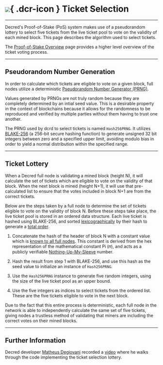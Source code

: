 # ![](../img/dcr-icons/QuestionTicket.svg){ .dcr-icon } Ticket Selection

---

Decred's Proof-of-Stake (PoS) system makes use of a pseudorandom lottery to
select five tickets from the live ticket pool to vote on the validity of each
mined block.
This page describes the algorithm used to select tickets.

The [Proof-of-Stake Overview](https://docs.decred.org/proof-of-stake/overview/)
page provides a higher level overview of the ticket voting process.

---

## Pseudorandom Number Generation

In order to calculate which tickets are eligible to vote on a given block, full
nodes utilize a deterministic [Pseudorandom Number Generator
(PRNG)](https://en.wikipedia.org/wiki/Pseudorandom_number_generator).

Values generated by PRNGs are not truly random because they are completely
determined by an intial seed value.
This is a desirable property in the context of blockchains because it allows for
the randomness to be reproduced and verified by multiple parties without them
having to trust one another.

The PRNG used by dcrd to select tickets is named `Hash256PRNG`. It utilizes
[BLAKE-256](https://docs.decred.org/research/blake-256-hash-function) (a 256-bit
secure hashing function) to generate unsigned 32 bit integers between zero and a
specified upper limit, avoiding modulo bias in order to yield a normal
distribution within the specified range.

---

## Ticket Lottery

When a Decred full node is validating a mined block (height N), it will
calculate the set of tickets which are eligible to vote on the validity of that
block.
When the next block is mined (height N+1), it will use that pre-calculated list
to ensure that the votes included in block N+1 are from the correct tickets.

Below are the steps taken by a full node to determine the set of tickets
eligible to vote on the validity of block N.
Before these steps take place, the live ticket pool is stored in an ordered data
structure.
Each live ticket is hashed using BLAKE-256, and sorted
[lexicographically](https://en.wikipedia.org/wiki/Lexicographical_order) by
their hash to generate a [total
order](https://en.wikipedia.org/wiki/Total_order).

1. Concatenate the hash of the header of block N with a constant value which is
  [known to all full nodes](https://github.com/decred/dcrd/blob/3cc62f8f20a015d6686a050e065be35b7555a3dc/blockchain/stake/lottery.go#L21).
  This constant is derived from the hex representation of the mathematical
  constant Pi (𝜋), and acts as a publicly verifiable
  [Nothing-Up-My-Sleeve](https://en.wikipedia.org/wiki/Nothing-up-my-sleeve_number)
  number.

1. Hash the result from step 1 with BLAKE-256, and use this hash as the seed
   value to initialize an instance of `Hash256PRNG`.

1. Use the `Hash256PRNG` instance to generate five random integers, using the
   size of the live ticket pool as an upper bound.

1. Use the five integers as indices to select tickets from the ordered list.
   These are the five tickets eligible to vote in the next block.

Due to the fact that this entire process is deterministic, each full node in the
network is able to independently calculate the same set of five tickets, giving
nodes a trustless method of validating that miners are including the correct
votes on their mined blocks.

---

## Further Information

Decred developer [Matheus Degiovani](https://matheusd.com) recorded a
[video](https://www.youtube.com/watch?v=eysGWVhDFWY) where he walks through the
code implementing the ticket selection lottery.
